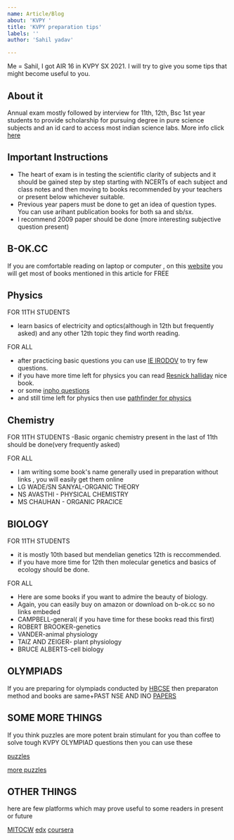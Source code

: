 ```yaml
---
name: Article/Blog
about: 'KVPY '
title: 'KVPY preparation tips'
labels: ''
author: 'Sahil yadav'

---
```


Me = Sahil, I got AIR 16 in KVPY SX 2021. I will try to give you some tips that might become useful to you.

<!--truncate-->

## About it
Annual exam mostly followed by interview for 11th, 12th, Bsc 1st year students to provide scholarship for pursuing degree in pure science subjects and an id card to access most indian science labs. 
More info click [here](http://www.kvpy.iisc.ernet.in/)

## Important Instructions
- The heart of exam is in testing the scientific clarity of subjects and it should be gained step by step starting with NCERTs of each subject and class notes and then moving to books recommended by your teachers or present below whichever suitable.
- Previous year papers must be done to get an idea of question types. You can use arihant publication books for both sa and sb/sx. 
- I recommend 2009 paper should be done (more interesting subjective question present)

## B-OK.CC
If you are comfortable reading on laptop or computer , on this [website](b-ok.cc) you will get most of books mentioned in this article  for FREE

## Physics
FOR 11TH STUDENTS
- learn basics of electricity and optics(although in 12th but frequently asked) and any other 12th topic they find worth reading.

FOR ALL
- after practicing basic questions you can use [IE IRODOV](https://www.amazon.in/Problems-GENERAL-PHYSICS-I-Irodov/dp/9351762564/ref=sr_1_1?keywords=ie+irodov&qid=1639709529&sprefix=ie+iro%2Caps%2C526&sr=8-1) to try few  questions.
- if you have more time left for physics you can read [Resnick halliday](https://www.amazon.in/Principles-Physics-Halliday-Robert-Resnick/dp/8126552565/ref=sr_1_2?keywords=resnick+halliday+physics&qid=1639709734&smid=AT95IG9ONZD7S&sprefix=resnick%2Caps%2C583&sr=8-2) nice book.
- or some [inpho questions](https://olympiads.hbcse.tifr.res.in/how-to-prepare/past-papers/)
- and still time left for physics then use [pathfinder for physics](https://www.amazon.in/Pathfinder-Olympiad-Tiwari-Singh-Jangid/dp/9332568715/ref=sr_1_3?keywords=pathfinder+physics+for+jee+advanced&qid=1639712669&sprefix=pathfinder+phy%2Caps%2C1044&sr=8-3)

## Chemistry
FOR 11TH STUDENTS
-Basic organic chemistry present in the last of 11th should be done(very frequently asked)

FOR ALL
- I am writing some book's name generally used in preparation without links , you will easily get them online 
 - LG WADE/SN SANYAL-ORGANIC THEORY
 - NS AVASTHI - PHYSICAL CHEMISTRY
 - MS CHAUHAN - ORGANIC PRACICE
 
## BIOLOGY
 FOR 11TH STUDENTS
 - it is mostly 10th based but mendelian genetics 12th is reccommended.
 - if you have more time for 12th then molecular genetics and basics of ecology should be done.
 
 FOR ALL
 - Here are some books if you want to admire the beauty of biology.
 - Again, you can easily buy on amazon or download on b-ok.cc so no links embeded
 - CAMPBELL-general( if you have time for these books read this first) 
 - ROBERT BROOKER-genetics
 - VANDER-animal physiology
 - TAIZ AND ZEIGER- plant physiology
 - BRUCE ALBERTS-cell biology

## OLYMPIADS
If you are preparing for olympiads conducted by [HBCSE](https://olympiads.hbcse.tifr.res.in/) then preparaton method and books are same+PAST NSE AND INO [PAPERS](https://olympiads.hbcse.tifr.res.in/how-to-prepare/past-papers/)

## SOME MORE THINGS
If you think puzzles are more potent brain stimulant for you than coffee to solve tough KVPY OLYMPIAD questions then you can use these

[puzzles](https://sumo.stanford.edu/puzzlehunt/index.html)

[more puzzles](https://www.expii.com/solve)

## OTHER THINGS
 here are few platforms which may prove useful to some readers in present or future
 
 [MITOCW](https://ocw.mit.edu/index.htm)
 [edx](https://www.edx.org/)
 [coursera](https://www.coursera.org/)


  
